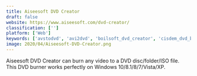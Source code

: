 ```yaml
---
title: Aiseesoft DVD Creator
draft: false 
website: https://www.aiseesoft.com/dvd-creator/
classification: ['']
platform: ['Web']
keywords: ['avstodvd', 'avi2dvd', 'boilsoft_dvd_creator', 'cisdem_dvd_burner', 'convertxtodvd', 'dvd_flick', 'dvd-lab', 'dvdauthorgui', 'dvdfab_dvd_creator', 'dvdstyler', 'ff_multi_converter', 'free_video_to_dvd_converter', 'freemake_video_converter', 'open_dvd_producer', 'sothink_dvd_creator', 'winx_dvd_author', 'womble_mpeg_video_wizard_dvd', 'wondershare_dvd_creator']
image: 2020/04/Aiseesoft-DVD-Creator.png
---
```

Aiseesoft DVD Creator can burn any video to a DVD disc/folder/ISO file. This DVD burner works perfectly on Windows 10/8.1/8/7/Vista/XP.